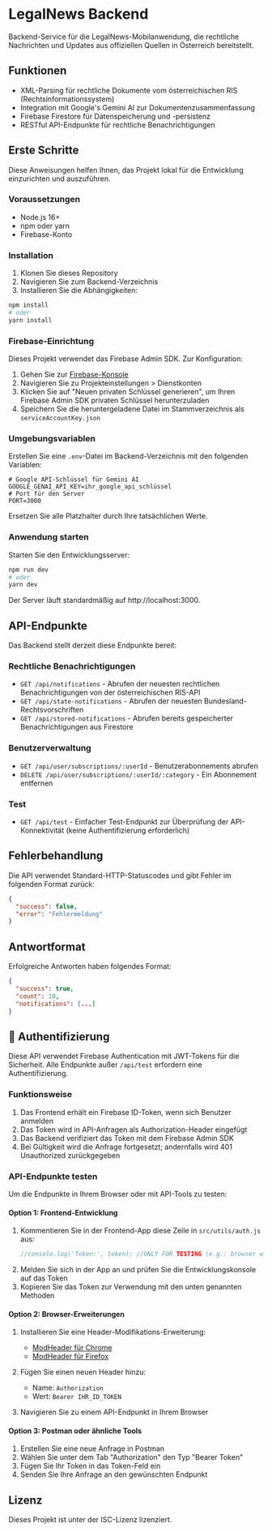 # LegalNews Backend

Backend-Service für die LegalNews-Mobilanwendung, die rechtliche Nachrichten und Updates aus offiziellen Quellen in Österreich bereitstellt.

## Funktionen

- XML-Parsing für rechtliche Dokumente vom österreichischen RIS (Rechtsinformationssystem)
- Integration mit Google's Gemini AI zur Dokumentenzusammenfassung
- Firebase Firestore für Datenspeicherung und -persistenz
- RESTful API-Endpunkte für rechtliche Benachrichtigungen

## Erste Schritte

Diese Anweisungen helfen Ihnen, das Projekt lokal für die Entwicklung einzurichten und auszuführen.

### Voraussetzungen

- Node.js 16+ 
- npm oder yarn
- Firebase-Konto

### Installation

1. Klonen Sie dieses Repository
2. Navigieren Sie zum Backend-Verzeichnis
3. Installieren Sie die Abhängigkeiten:

```bash
npm install
# oder
yarn install
```

### Firebase-Einrichtung

Dieses Projekt verwendet das Firebase Admin SDK. Zur Konfiguration:

1. Gehen Sie zur [Firebase-Konsole](https://console.firebase.google.com/)
2. Navigieren Sie zu Projekteinstellungen > Dienstkonten
3. Klicken Sie auf "Neuen privaten Schlüssel generieren", um Ihren Firebase Admin SDK privaten Schlüssel herunterzuladen
4. Speichern Sie die heruntergeladene Datei im Stammverzeichnis als `serviceAccountKey.json`

### Umgebungsvariablen

Erstellen Sie eine `.env`-Datei im Backend-Verzeichnis mit den folgenden Variablen:

```
# Google API-Schlüssel für Gemini AI
GOOGLE_GENAI_API_KEY=ihr_google_api_schlüssel
# Port für den Server
PORT=3000
```

Ersetzen Sie alle Platzhalter durch Ihre tatsächlichen Werte.

### Anwendung starten

Starten Sie den Entwicklungsserver:

```bash
npm run dev
# oder
yarn dev
```

Der Server läuft standardmäßig auf http://localhost:3000.

## API-Endpunkte

Das Backend stellt derzeit diese Endpunkte bereit:

### Rechtliche Benachrichtigungen
- `GET /api/notifications` - Abrufen der neuesten rechtlichen Benachrichtigungen von der österreichischen RIS-API
- `GET /api/state-notifications` - Abrufen der neuesten Bundesland-Rechtsvorschriften
- `GET /api/stored-notifications` - Abrufen bereits gespeicherter Benachrichtigungen aus Firestore

### Benutzerverwaltung
- `GET /api/user/subscriptions/:userId` - Benutzerabonnements abrufen
- `DELETE /api/user/subscriptions/:userId/:category` - Ein Abonnement entfernen

### Test
- `GET /api/test` - Einfacher Test-Endpunkt zur Überprüfung der API-Konnektivität (keine Authentifizierung erforderlich)

## Fehlerbehandlung

Die API verwendet Standard-HTTP-Statuscodes und gibt Fehler im folgenden Format zurück:

```json
{
  "success": false,
  "error": "Fehlermeldung"
}
```

## Antwortformat

Erfolgreiche Antworten haben folgendes Format:

```json
{
  "success": true,
  "count": 10,
  "notifications": [...]
}
```

## 🔐 Authentifizierung

Diese API verwendet Firebase Authentication mit JWT-Tokens für die Sicherheit. Alle Endpunkte außer `/api/test` erfordern eine Authentifizierung.

### Funktionsweise

1. Das Frontend erhält ein Firebase ID-Token, wenn sich Benutzer anmelden
2. Das Token wird in API-Anfragen als Authorization-Header eingefügt
3. Das Backend verifiziert das Token mit dem Firebase Admin SDK
4. Bei Gültigkeit wird die Anfrage fortgesetzt; andernfalls wird 401 Unauthorized zurückgegeben

### API-Endpunkte testen

Um die Endpunkte in Ihrem Browser oder mit API-Tools zu testen:

#### Option 1: Frontend-Entwicklung

1. Kommentieren Sie in der Frontend-App diese Zeile in `src/utils/auth.js` aus:
   ```javascript
   //console.log('Token:', token); //ONLY FOR TESTING (e.g.: browser with extenstion or postman)
   ```
2. Melden Sie sich in der App an und prüfen Sie die Entwicklungskonsole auf das Token
3. Kopieren Sie das Token zur Verwendung mit den unten genannten Methoden

#### Option 2: Browser-Erweiterungen

1. Installieren Sie eine Header-Modifikations-Erweiterung:
   - [ModHeader für Chrome](https://chrome.google.com/webstore/detail/modheader/idgpnmonknjnojddfkpgkljpfnnfcklj)
   - [ModHeader für Firefox](https://addons.mozilla.org/en-US/firefox/addon/modheader-firefox/)

2. Fügen Sie einen neuen Header hinzu:
   - Name: `Authorization`
   - Wert: `Bearer IHR_ID_TOKEN`

3. Navigieren Sie zu einem API-Endpunkt in Ihrem Browser

#### Option 3: Postman oder ähnliche Tools

1. Erstellen Sie eine neue Anfrage in Postman
2. Wählen Sie unter dem Tab "Authorization" den Typ "Bearer Token"
3. Fügen Sie Ihr Token in das Token-Feld ein
4. Senden Sie Ihre Anfrage an den gewünschten Endpunkt

## Lizenz

Dieses Projekt ist unter der ISC-Lizenz lizenziert.
